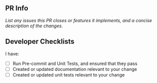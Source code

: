 ## PR Info

_List any issues this PR closes or features it implements, and a concise description of the changes._

## Developer Checklists

I have:

- [ ] Run Pre-commit and Unit Tests, and ensured that they pass
- [ ] Created or updated documentation relevant to your change
- [ ] Created or updated unit tests relevant to your change
